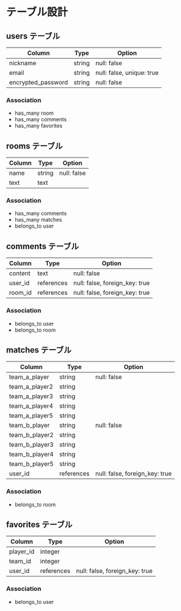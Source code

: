 # テーブル設計

## users テーブル

| Column             | Type   | Option                    |
| ------------------ | ------ | ------------------------- |
| nickname           | string | null: false               |
| email              | string | null: false, unique: true |
| encrypted_password | string | null: false               |

### Association

- has_many room
- has_many comments
- has_many favorites

## rooms テーブル

| Column | Type   | Option      |
| ------ | ------ | ----------- |
| name   | string | null: false |
| text   | text   |             |

### Association

- has_many comments
- has_many matches
- belongs_to user

## comments テーブル

| Column  | Type       | Option                         |
| ------- | ---------- | ------------------------------ |
| content | text       | null: false                    |
| user_id | references | null: false, foreign_key: true |
| room_id | references | null: false, foreign_key: true |

### Association

- belongs_to user
- belongs_to room

## matches テーブル

| Column         | Type       | Option                         |
| -------------- | ---------- | ------------------------------ |
| team_a_player  | string     | null: false                    |
| team_a_player2 | string     |                                |
| team_a_player3 | string     |                                |
| team_a_player4 | string     |                                |
| team_a_player5 | string     |                                |
| team_b_player  | string     | null: false                    |
| team_b_player2 | string     |                                |
| team_b_player3 | string     |                                |
| team_b_player4 | string     |                                |
| team_b_player5 | string     |                                |
| user_id        | references | null: false, foreign_key: true |

### Association

- belongs_to room

## favorites テーブル

| Column    | Type       | Option                         |
| --------- | ---------- | ------------------------------ |
| player_id | integer    |                                |
| team_id   | integer    |                                |
| user_id   | references | null: false, foreign_key: true |

### Association

- belongs_to user
